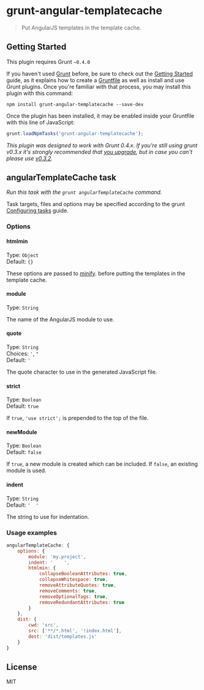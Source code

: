 # grunt-angular-templatecache

> Put AngularJS templates in the template cache.



## Getting Started
This plugin requires Grunt `~0.4.0`

If you haven't used [Grunt](http://gruntjs.com/) before, be sure to check out the [Getting Started](http://gruntjs.com/getting-started) guide, as it explains how to create a [Gruntfile](http://gruntjs.com/sample-gruntfile) as well as install and use Grunt plugins. Once you're familiar with that process, you may install this plugin with this command:

```shell
npm install grunt-angular-templatecache --save-dev
```

Once the plugin has been installed, it may be enabled inside your Gruntfile with this line of JavaScript:

```js
grunt.loadNpmTasks('grunt-angular-templatecache');
```

*This plugin was designed to work with Grunt 0.4.x. If you're still using grunt v0.3.x it's strongly recommended that [you upgrade](http://gruntjs.com/upgrading-from-0.3-to-0.4), but in case you can't please use [v0.3.2](https://github.com/gruntjs/grunt-contrib-copy/tree/grunt-0.3-stable).*



## angularTemplateCache task
_Run this task with the `grunt angularTemplateCache` command._

Task targets, files and options may be specified according to the grunt [Configuring tasks](http://gruntjs.com/configuring-tasks) guide.
### Options

#### htmlmin
Type: `Object`  
Default: `{}`

These options are passed to [minify](https://github.com/kangax/html-minifier#options-quick-reference). before putting the templates in the template cache.

#### module
Type: `String`

The name of the AngularJS module to use.

#### quote
Type: `String`  
Choices: `'`, `"`  
Default: `'`

The quote character to use in the generated JavaScript file.

#### strict
Type: `Boolean`  
Default: `true`

If `true`, `'use strict';` is prepended to the top of the file.

#### newModule
Type: `Boolean`  
Default: `false`

If `true`, a new module is created which can be included. If `false`, an existing module is used.

#### indent
Type: `String`  
Default: `'  '`

The string to use for indentation.


### Usage examples
```js
angularTemplateCache: {
    options: {
        module: 'my.project',
        indent: '    ',
        htmlmin: {
            collapseBooleanAttributes: true,
            collapseWhitespace: true,
            removeAttributeQuotes: true,
            removeComments: true,
            removeOptionalTags: true,
            removeRedundantAttributes: true
        }
    },
    dist: {
        cwd: 'src',
        src: ['**/*.html', '!index.html'],
        dest: 'dist/templates.js'
    }
}
```


## License

MIT
